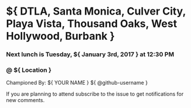 <!-- PLEASE FILL IN ALL AND REMOVE ALL `${ }` -->
<!-- TITLE EXAMPLE: `${ Location } - ${ January 5th, 2017 }` -->
# ${ DTLA, Santa Monica, Culver City, Playa Vista, Thousand Oaks, West Hollywood, Burbank }
### Next lunch is Tuesday, ${ January 3rd, 2017 } at 12:30 PM
### @ ${ Location }


Championed By: ${ YOUR NAME } ${ @github-username }
<!--
As the champion you can pick a place,
  or be really cool and make a poll
  use reaction emojis as votes
  include yelp links, or don't, whatever
-->

<!--
Possible reaction emojis
NOTE: these are the ONLY emoji that are available as GitHub reactions
:+1: thumbs up
:-1: thumbs down
:smile:
:tada:
:confused:
:heart:
-->

If you are planning to attend subscribe to the issue to get notifications for new comments.
